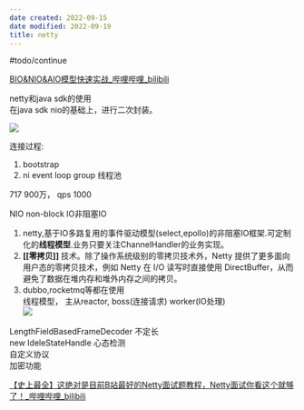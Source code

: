 ```yaml
---
date created: 2022-09-15
date modified: 2022-09-19
title: netty
---
```


#todo/continue

[BIO&NIO&AIO模型快速实战_哔哩哔哩_bilibili](https://www.bilibili.com/video/BV1JB4y1R7XB?p=1)

netty和java sdk的使用  
在java sdk nio的基础上，进行二次封装。

![](http://image.clickear.top/20220914154532.png)

连接过程:

1. bootstrap
2. ni event loop group 线程池

717 900万， qps 1000

NIO non-block IO非阻塞IO

1. netty,基于IO多路复用的事件驱动模型(select,epollo)的非阻塞IO框架.可定制化的**线程模型**.业务只要关注ChannelHandler的业务实现。
2. **[[零拷贝]]** 技术。除了操作系统级别的零拷贝技术外，Netty 提供了更多面向用户态的零拷贝技术，例如 Netty 在 I/O 读写时直接使用 DirectBuffer，从而避免了数据在堆内存和堆外内存之间的拷贝。
3. dubbo,rocketmq等都在使用  
线程模型， 主从reactor, boss(连接请求) worker(IO处理)  
![](http://image.clickear.top/20220914153527.png)

LengthFieldBasedFrameDecoder 不定长  
new IdeleStateHandle 心态检测  
自定义协议  
加密功能

[【史上最全】这绝对是目前B站最好的Netty面试题教程，Netty面试你看这个就够了！_哔哩哔哩_bilibili](https://www.bilibili.com/video/BV1JB4y1R7XB?spm_id_from=333.337.search-card.all.click)
